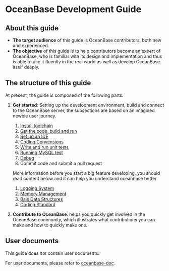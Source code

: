 # OceanBase Development Guide

## About this guide

* **The target audience** of this guide is OceanBase contributors, both new and experienced.
* **The objective** of this guide is to help contributors become an expert of OceanBase, who is familiar with its design and implementation and thus is able to use it fluently in the real world as well as develop OceanBase itself deeply.

## The structure of this guide

At present, the guide is composed of the following parts:

1. **Get started**: Setting up the development environment, build and connect to the OceanBase server, the subsections are based on an imagined newbie user journey.
    1. [Install toolchain](toolchain.md)
    2. [Get the code, build and run](build-and-run.md)
    3. [Set up an IDE](ide-settings.md)
    4. [Coding Convensions](coding-convension.md)
    5. [Write and run unit tests](unittest.md)
    6. [Running MySQL test](mysqltest.md)
    7. [Debug](debug.md)
    8. Commit code and submit a pull request

    More information before you start a big feature developing, you should read content below and it can help you understand oceanbase better.
   
    1. [Logging System](logging.md)
    2. [Memory Management](memory.md)
    3. [Bais Data Structures](container.md)
    4. [Coding Standard](coding_standard.md)

3. **Contribute to OceanBase**: helps you quickly get involved in the OceanBase community, which illustrates what contributions you can make and how to quickly make one.

## User documents

This guide does _not_ contain user documents.

For user documents, please refer to [oceanbase-doc](https://github.com/oceanbase/oceanbase-doc).
